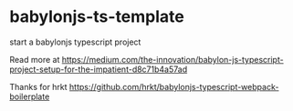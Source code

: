 # babylonjs-ts-template
start a babylonjs typescript project

Read more at https://medium.com/the-innovation/babylon-js-typescript-project-setup-for-the-impatient-d8c71b4a57ad

Thanks for hrkt
https://github.com/hrkt/babylonjs-typescript-webpack-boilerplate
